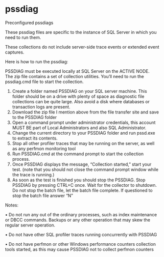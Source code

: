 # pssdiag
Preconfigured pssdiags

These pssdiag files are specific to the instance of SQL Server in which you need to run them.  

These collections do not include server-side trace events or extended event captures.  

Here is how to run the pssdiag:

PSSDIAG must be executed locally at SQL Server on the ACTIVE NODE.  
The zip file contains a set of collection utilities.  You’ll need to run the pssdiag.cmd file to start the collection.  

1. Create a folder named PSSDIAG on your SQL server machine. This folder should be on a drive with plenty of space as diagnostic file collections can be quite large. Also avoid a disk where databases or transaction logs are present. 
2. Download the zip file I mention above from the file transfer site and save to the PSSDIAG folder 
3. Open a command prompt under administrator credentials, this account MUST BE part of Local Administrators and also SQL Administrator.  
4. Change the current directory to your PSSDIAG folder and run pssd.exe to extract its contents. 
5. Stop all other profiler traces that may be running on the server, as well as any perfmon monitoring tool 
6. Run PSSDIAG.cmd at the command prompt to start the collection process. 
7. Once PSSDIAG displays the message, “Collection started,” start your test. (note that you should not close the command prompt window while the trace is running.) 
8. As soon as the test is finished you should stop the PSSDIAG. Stop PSSDIAG by pressing CTRL+C once. Wait for the collector to shutdown. 
          Do not stop the batch file, let the batch file complete. If questioned to stop the batch file answer “N” 

Notes: 

• Do not run any out of the ordinary processes, such as index maintenance or DBCC commands.  Backups or any other operation that may skew the regular server operation. 

• Do not have other SQL profiler traces running concurrently with PSSDIAG 

• Do not have perfmon or other Windows performance counters collection tools started, as this may cause PSSDIAG not to collect perfmon counters 

